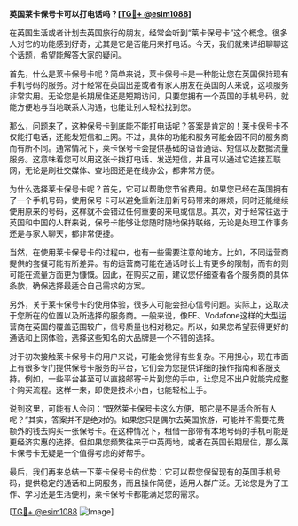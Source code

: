 **英国莱卡保号卡可以打电话吗？[[TG💪+ @esim1088](https://t.me/s/esim1088)]**

在英国生活或者计划去英国旅行的朋友，经常会听到“莱卡保号卡”这个概念。很多人对它的功能感到好奇，尤其是它是否能用来打电话。今天，我们就来详细聊聊这个话题，希望能解答大家的疑问。

首先，什么是莱卡保号卡呢？简单来说，莱卡保号卡是一种能让您在英国保持现有手机号码的服务。对于经常在英国出差或者有家人朋友在英国的人来说，这项服务非常实用。无论您是长期居住还是短期访问，只要您拥有一个英国的手机号码，就能方便地与当地联系人沟通，也能让别人轻松找到您。

那么，问题来了，这种保号卡到底能不能打电话呢？答案是肯定的！莱卡保号卡不仅能打电话，还能发短信和上网。不过，具体的功能和服务可能会因不同的服务商而有所不同。通常情况下，莱卡保号卡会提供基础的语音通话、短信以及数据流量服务。这意味着您可以用这张卡拨打电话、发送短信，并且可以通过它连接互联网，无论是刷社交媒体、查地图还是在线办公，都非常方便。

为什么选择莱卡保号卡呢？首先，它可以帮助您节省费用。如果您已经在英国拥有了一个手机号码，使用保号卡可以避免重新注册新号码带来的麻烦，同时还能继续使用原来的号码，这样就不会错过任何重要的来电或信息。其次，对于经常往返于英国和中国的人群来说，保号卡能够让您随时随地保持联络，无论是处理工作事务还是与家人聊天，都非常便捷。

当然，在使用莱卡保号卡的过程中，也有一些需要注意的地方。比如，不同运营商提供的套餐可能有所差异。有的运营商可能在通话时长上有更多的限制，而有的则可能在流量方面更为慷慨。因此，在购买之前，建议您仔细查看各个服务商的具体条款，确保选择最适合自己需求的方案。

另外，关于莱卡保号卡的使用体验，很多人可能会担心信号问题。实际上，这取决于您所在的位置以及所选择的服务商。一般来说，像EE、Vodafone这样的大型运营商在英国的覆盖范围较广，信号质量也相对稳定。所以，如果您希望获得更好的通话和上网体验，选择这些知名的大品牌是一个不错的选择。

对于初次接触莱卡保号卡的用户来说，可能会觉得有些复杂。不用担心，现在市面上有很多专门提供保号卡服务的平台，它们会为您提供详细的操作指南和客服支持。例如，一些平台甚至可以直接邮寄卡片到您的手中，让您足不出户就能完成整个购买流程。这样一来，即使是技术小白，也能轻松上手。

说到这里，可能有人会问：“既然莱卡保号卡这么方便，那它是不是适合所有人呢？”其实，答案并不是绝对的。如果您只是偶尔去英国旅游，可能并不需要花费额外的钱去购买一张保号卡。在这种情况下，租借一部带有本地号码的手机可能是更经济实惠的选择。但如果您频繁往来于中英两地，或者在英国长期居住，那么莱卡保号卡无疑是一个值得考虑的好帮手。

最后，我们再来总结一下莱卡保号卡的优势：它可以帮您保留现有的英国手机号码，提供稳定的通话和上网服务，而且操作简便，适用人群广泛。无论您是为了工作、学习还是生活便利，莱卡保号卡都能满足您的需求。

[[TG💪+ @esim1088](https://t.me/s/esim1088) ![Image](https://i.postimg.cc/4NQfJmqS/Snipaste-2025-05-13-00-14-12.png)]